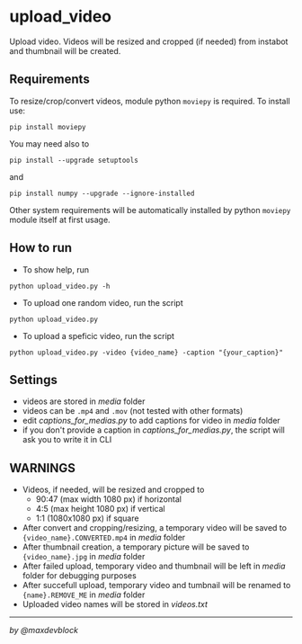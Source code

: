 # upload_video
Upload video. Videos will be resized and cropped (if needed) from instabot and thumbnail will be created.

## Requirements
To resize/crop/convert videos, module python `moviepy` is required. To install use:
```
pip install moviepy
```
You may need also to
```
pip install --upgrade setuptools
```
and
```
pip install numpy --upgrade --ignore-installed
```
Other system requirements will be automatically installed by python `moviepy` module itself at first usage.

## How to run
- To show help, run
```
python upload_video.py -h
```
- To upload one random video, run the script
```
python upload_video.py
```
- To upload a speficic video, run the script
```
python upload_video.py -video {video_name} -caption "{your_caption}"
```

## Settings
- videos are stored in _media_ folder
- videos can be `.mp4` and `.mov` (not tested with other formats)
- edit _captions_for_medias.py_ to add captions for video in _media_ folder
- if you don't provide a caption in _captions_for_medias.py_, the script will ask you to write it in CLI

## WARNINGS
- Videos, if needed, will be resized and cropped to
  - 90:47 (max width 1080 px) if horizontal
  - 4:5 (max height 1080 px) if vertical
  - 1:1 (1080x1080 px) if square
- After convert and cropping/resizing, a temporary video will be saved to `{video_name}.CONVERTED.mp4` in _media_ folder
- After thumbnail creation, a temporary picture will be saved to `{video_name}.jpg` in _media_ folder
- After failed upload, temporary video and thumbnail will be left in _media_ folder for debugging purposes
- After succefull upload, temporary video and tumbnail will be renamed to `{name}.REMOVE_ME` in _media_ folder
- Uploaded video names will be stored in _videos.txt_
___
_by @maxdevblock_
